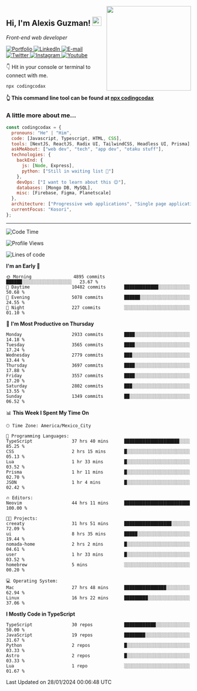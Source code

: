 <img align='right' src="https://media.giphy.com/media/M9gbBd9nbDrOTu1Mqx/giphy.gif" width="230">
<h2>Hi, I'm Alexis Guzman! <img src="https://media.giphy.com/media/hvRJCLFzcasrR4ia7z/giphy.gif" width="25px"></h2>
<p><em>Front-end web developer</em></p>

<p>
  <a href='https://www.codingcodax.dev' target='_blank'>
    <img alt='Portfolio' src='https://img.shields.io/badge/Portfolio-black?logo=vercel&style=flat-square'>
  </a>
  <a href='https://linkedin.com/in/codingcodax' target='_blank'>
    <img alt='LinkedIn' src='https://img.shields.io/badge/LinkedIn-black?logo=LinkedIn&style=flat-square'>
  </a>
  <a href='mailto:codingcodax@gmail.com' target='_blank'>
    <img alt='E-mail' src='https://img.shields.io/badge/Email-black?logo=Gmail&style=flat-square'>
  </a>
  <a href='https://twitter.com/codingcodax' target='_blank'>
    <img alt='Twitter' src='https://img.shields.io/badge/Twitter-black?logo=Twitter&style=flat-square'>
  </a>
  <a href='https://www.instagram.com/codingcodax' target='_blank'>
    <img alt='Instagram' src='https://img.shields.io/badge/Instagram-black?logo=Instagram&style=flat-square'>
  </a>
  <a href='https://www.youtube.com/@codingcodax' target='_blank'>
    <img alt='Youtube' src='https://img.shields.io/badge/YouTube-black?logo=Youtube&style=flat-square'>
  </a>
</p>

👇 Hit in your console or terminal to connect with me.

```bash
npx codingcodax
```
**👆 This command line tool can be found at [npx codingcodax](https://github.com/codingcodax/npx-codingcodax)**

<h3>A little more about me...</h3>

```javascript
const codingcodax = {
  pronouns: "He" | "Him",
  code: [Javascript, Typescript, HTML, CSS],
  tools: [NextJS, ReactJS, Radix UI, TailwindCSS, Headless UI, Prisma],
  askMeAbout: ["web dev", "tech", "app dev", "otaku stuff"],
  technologies: {
    backEnd: {
      js: [Node, Express],
      python: ["Still in waiting list 🥲"]
    },
    devOps: ["I want to learn about this 😊"],
    databases: [Mongo DB, MySQL],
    misc: [Firebase, Figma, Planetscale]
  },
  architecture: ["Progressive web applications", "Single page applications"],
  currentFocus: "Kosori",
};
```

---

<!--START_SECTION:waka-->
![Code Time](http://img.shields.io/badge/Code%20Time-2%2C233%20hrs%2032%20mins-blue)

![Profile Views](http://img.shields.io/badge/Profile%20Views-0-blue)

![Lines of code](https://img.shields.io/badge/From%20Hello%20World%20I%27ve%20Written-9.3%20million%20lines%20of%20code-blue)

**I'm an Early 🐤** 

```text
🌞 Morning                4895 commits        ██████░░░░░░░░░░░░░░░░░░░   23.67 % 
🌆 Daytime                10482 commits       █████████████░░░░░░░░░░░░   50.68 % 
🌃 Evening                5078 commits        ██████░░░░░░░░░░░░░░░░░░░   24.55 % 
🌙 Night                  227 commits         ░░░░░░░░░░░░░░░░░░░░░░░░░   01.10 % 
```
📅 **I'm Most Productive on Thursday** 

```text
Monday                   2933 commits        ████░░░░░░░░░░░░░░░░░░░░░   14.18 % 
Tuesday                  3565 commits        ████░░░░░░░░░░░░░░░░░░░░░   17.24 % 
Wednesday                2779 commits        ███░░░░░░░░░░░░░░░░░░░░░░   13.44 % 
Thursday                 3697 commits        ████░░░░░░░░░░░░░░░░░░░░░   17.88 % 
Friday                   3557 commits        ████░░░░░░░░░░░░░░░░░░░░░   17.20 % 
Saturday                 2802 commits        ███░░░░░░░░░░░░░░░░░░░░░░   13.55 % 
Sunday                   1349 commits        ██░░░░░░░░░░░░░░░░░░░░░░░   06.52 % 
```


📊 **This Week I Spent My Time On** 

```text
🕑︎ Time Zone: America/Mexico_City

💬 Programming Languages: 
TypeScript               37 hrs 40 mins      █████████████████████░░░░   85.25 % 
CSS                      2 hrs 15 mins       █░░░░░░░░░░░░░░░░░░░░░░░░   05.13 % 
Lua                      1 hr 33 mins        █░░░░░░░░░░░░░░░░░░░░░░░░   03.52 % 
Prisma                   1 hr 11 mins        █░░░░░░░░░░░░░░░░░░░░░░░░   02.70 % 
JSON                     1 hr 4 mins         █░░░░░░░░░░░░░░░░░░░░░░░░   02.42 % 

🔥 Editors: 
Neovim                   44 hrs 11 mins      █████████████████████████   100.00 % 

🐱‍💻 Projects: 
creeaty                  31 hrs 51 mins      ██████████████████░░░░░░░   72.09 % 
ui                       8 hrs 35 mins       █████░░░░░░░░░░░░░░░░░░░░   19.44 % 
nomada-home              2 hrs 2 mins        █░░░░░░░░░░░░░░░░░░░░░░░░   04.61 % 
user                     1 hr 33 mins        █░░░░░░░░░░░░░░░░░░░░░░░░   03.52 % 
homebrew                 5 mins              ░░░░░░░░░░░░░░░░░░░░░░░░░   00.20 % 

💻 Operating System: 
Mac                      27 hrs 48 mins      ████████████████░░░░░░░░░   62.94 % 
Linux                    16 hrs 22 mins      █████████░░░░░░░░░░░░░░░░   37.06 % 
```

**I Mostly Code in TypeScript** 

```text
TypeScript               30 repos            ████████████░░░░░░░░░░░░░   50.00 % 
JavaScript               19 repos            ████████░░░░░░░░░░░░░░░░░   31.67 % 
Python                   2 repos             █░░░░░░░░░░░░░░░░░░░░░░░░   03.33 % 
Astro                    2 repos             █░░░░░░░░░░░░░░░░░░░░░░░░   03.33 % 
Lua                      1 repo              ░░░░░░░░░░░░░░░░░░░░░░░░░   01.67 % 
```




 Last Updated on 28/01/2024 00:06:48 UTC
<!--END_SECTION:waka-->
